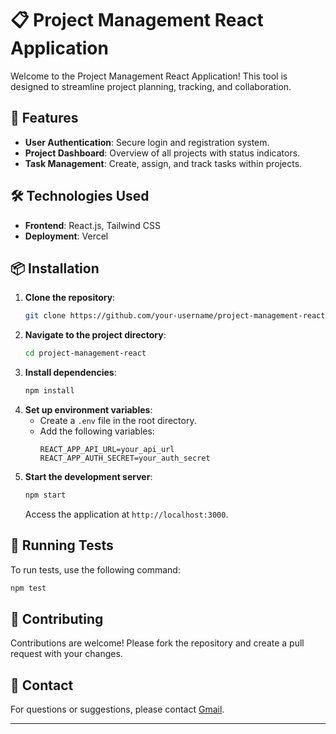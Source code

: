 # 📋 Project Management React Application

Welcome to the Project Management React Application! This tool is designed to streamline project planning, tracking, and collaboration.

## 🚀 Features

- **User Authentication**: Secure login and registration system.
- **Project Dashboard**: Overview of all projects with status indicators.
- **Task Management**: Create, assign, and track tasks within projects.

## 🛠️ Technologies Used

- **Frontend**: React.js, Tailwind CSS
- **Deployment**: Vercel

## 📦 Installation

1. **Clone the repository**:
   ```bash
   git clone https://github.com/your-username/project-management-react.git
   ```
2. **Navigate to the project directory**:
   ```bash
   cd project-management-react
   ```
3. **Install dependencies**:
   ```bash
   npm install
   ```
4. **Set up environment variables**:
   - Create a `.env` file in the root directory.
   - Add the following variables:
     ```
     REACT_APP_API_URL=your_api_url
     REACT_APP_AUTH_SECRET=your_auth_secret
     ```
5. **Start the development server**:
   ```bash
   npm start
   ```
   Access the application at `http://localhost:3000`.

## 🧪 Running Tests

To run tests, use the following command:
```bash
npm test
```

<!--## 🚢 Deployment

This application is deployed on Vercel. To deploy your own version:

1. **Install Vercel CLI**:
   ```bash
   npm install -g vercel
   ```
2. **Login to Vercel**:
   ```bash
   vercel login
   ```
3. **Deploy**:
   ```bash
   vercel
   ```

For more details, refer to Vercel's [deployment documentation](https://vercel.com/docs/projects/overview).-->

## 🤝 Contributing

Contributions are welcome! Please fork the repository and create a pull request with your changes.

## 📧 Contact

For questions or suggestions, please contact [Gmail](mailto:paramveer7267@gmail.com).

---

